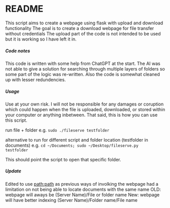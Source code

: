# README

This script aims to create a webpage using flask with upload and download functionality
The goal is to create a download webpage for file transfer without credentials
The upload part of the code is not intended to be used but it is working so I have left it in.

##### Code notes
This code is written with some help from ChatGPT at the start. The AI was not able to give a solution for searching through multiple layers of folders so some part of the logic was re-written. Also the code is somewhat cleaned up with lesser redundencies.

##### Usage
Use at your own risk. I will not be responsible for any damages or coruption which could happen when the file is uploaded, downloaded, or stored within your computer or anything inbetween. That said, this is how you can use this script.

run file + folder e.g.
```sudo ./fileserve testfolder```

alternative to run for different script and folder location (testfolder in documents) e.g. 
```cd ~/Documents; sudo ~/Desktop/fileserve.py  testfolder```

This should point the script to open that specific folder.


##### Update
Edited to use <path:path> as previous ways of involking the webpage had a limitation on not being able to locate documents with the same name
OLD: webpage will aways be (Server Name)/File or folder name
New: webpage will have better indexing (Server Name)/Folder name/File name

